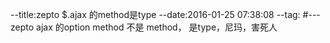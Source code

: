 --title:zepto $.ajax 的method是type
--date:2016-01-25 07:38:08
--tag:
#---
zepto ajax 的option method 不是 method， 是type，尼玛，害死人
